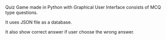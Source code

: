 Quiz Game made in Python with Graphical User Interface consists of MCQ type questions.

It uses JSON file as a database.

It also show correct answer if user choose the wrong answer.
